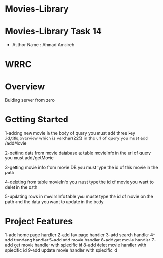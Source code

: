 # Movies-Library

# Movies-Library Task 14

* Author Name : Ahmad Amaireh

 # WRRC

 # Overview
Bulding server from zero

# Getting Started
1-adding new movie in the body of query you must add three key :id,title,overview which is varchar(225) in the url of query you must add /addMovie

2-getting data from movie database at table movieInfo in the url of query you must add /getMovie

3-getting movie info from movie DB you must type the id of this movie in the path

4-deleting from table movieInfo you must type the id of movie you want to delet in the path

5-updating rows in movirsInfo table you muste type the id of movie on the path and the data you want to update in the body

# Project Features
1-add home page handler 2-add fav page handler 3-add search handler 4-add trendeng handler 5-add add movie handler 6-add get movie handler 7-add get movie handler with spiecific id 8-add delet movie handler with spiecific id 9-add update movie handler with spiecific id 

